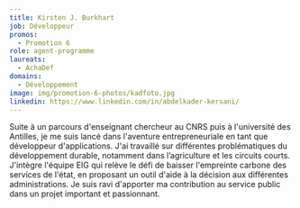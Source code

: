 ```yaml
---
title: Kirsten J. Burkhart
job: Développeur
promos:
  - Promotion 6
role: agent-programme
laureats:
  - AchaDef
domains:
  - Développement
image: img/promotion-6-photos/kadfoto.jpg
linkedin: https://www.linkedin.com/in/abdelkader-kersani/
---
```


Suite à un parcours d'enseignant chercheur au CNRS puis à l'université des Antilles, je me suis lancé dans l'aventure entrepreneuriale en tant que développeur d'applications. J'ai travaillé sur différentes problématiques du développement durable, notamment dans l’agriculture et les circuits courts. 
J'intègre l'équipe EIG qui relève le défi de baisser l'empreinte carbone des services de l'état, en proposant un outil d'aide à la décision aux différentes administrations. Je suis ravi d'apporter ma contribution au service public dans un projet important et passionnant.
